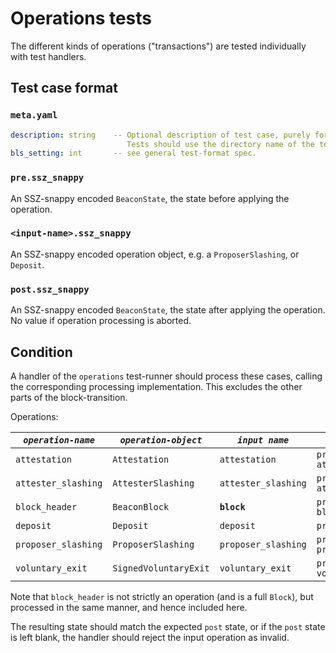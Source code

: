 # Operations tests

The different kinds of operations ("transactions") are tested individually with test handlers.

## Test case format

### `meta.yaml`

```yaml
description: string    -- Optional description of test case, purely for debugging purposes.
                          Tests should use the directory name of the test case as identifier, not the description.
bls_setting: int       -- see general test-format spec.
```

### `pre.ssz_snappy`

An SSZ-snappy encoded `BeaconState`, the state before applying the operation.

### `<input-name>.ssz_snappy`

An SSZ-snappy encoded operation object, e.g. a `ProposerSlashing`, or `Deposit`.

### `post.ssz_snappy`

An SSZ-snappy encoded `BeaconState`, the state after applying the operation. No value if operation processing is aborted.


## Condition

A handler of the `operations` test-runner should process these cases,
 calling the corresponding processing implementation.
This excludes the other parts of the block-transition.

Operations:

| *`operation-name`*      | *`operation-object`*  | *`input name`*       | *`processing call`*                                    |
|-------------------------|-----------------------|----------------------|--------------------------------------------------------|
| `attestation`           | `Attestation`         | `attestation`        | `process_attestation(state, attestation)`              |
| `attester_slashing`     | `AttesterSlashing`    | `attester_slashing`  | `process_attester_slashing(state, attester_slashing)`  |
| `block_header`          | `BeaconBlock`         | **`block`**          | `process_block_header(state, block)`                   |
| `deposit`               | `Deposit`             | `deposit`            | `process_deposit(state, deposit)`                      |
| `proposer_slashing`     | `ProposerSlashing`    | `proposer_slashing`  | `process_proposer_slashing(state, proposer_slashing)`  |
| `voluntary_exit`        | `SignedVoluntaryExit` | `voluntary_exit`     | `process_voluntary_exit(state, voluntary_exit)`        |

Note that `block_header` is not strictly an operation (and is a full `Block`), but processed in the same manner, and hence included here.

The resulting state should match the expected `post` state, or if the `post` state is left blank,
 the handler should reject the input operation as invalid.
